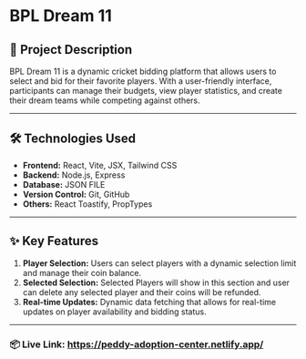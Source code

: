 # **BPL Dream 11**


## 🚀 **Project Description**

BPL Dream 11 is a dynamic cricket bidding platform that allows users to select and bid for their favorite players. With a user-friendly interface, participants can manage their budgets, view player statistics, and create their dream teams while competing against others.

---

## 🛠️ **Technologies Used**

- **Frontend:** React, Vite, JSX, Tailwind CSS
- **Backend:** Node.js, Express
- **Database:** JSON FILE
- **Version Control:** Git, GitHub
- **Others:** React Toastify, PropTypes

---

## ✨ **Key Features**

1. **Player Selection:** Users can select players with a dynamic selection limit and manage their coin balance.
2. **Selected Selection:** Selected Players will show in this section and user can delete any selected player and their coins will be refunded.
3. **Real-time Updates:** Dynamic data fetching that allows for real-time updates on player availability and bidding status.

---

### 📦 **Live Link: https://peddy-adoption-center.netlify.app/**

